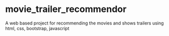 # movie_trailer_recommendor
A web based project for recommending the movies and shows trailers using html, css, bootstrap, javascript
